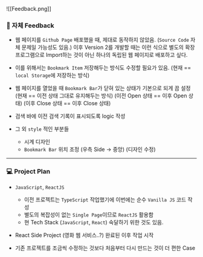 
![[Feedback.png]]

### 📑 자체 Feedback

- 웹 페이지를 `Github Page` 배포했을 때, 제대로 동작하지 않았음.
	(`Source Code` 자체 문제일 가능성도 있음.)
	이후 Version 2를 개발할 때는 이런 식으로 별도의 확장 프로그램으로 Import하는 것이 아닌
	하나의 독립된 웹 페이지로 배포하고 싶다.

- 이를 위해서는 `Bookmark Item` 저장해두는 방식도 수정할 필요가 있음.
	(현재 == `local Storage`에 저장하는 방식)

- 웹 페이지를 열었을 때 `Bookmark Bar`가 닫혀 있는 상태가 기본으로 되게 끔 설정
	(현재 == 이전 상태 그대로 유지해두는 방식)
	(이전 Open 상태 == 이후 Open 상태)
	(이후 Close 상태 == 이후 Close 상태)

- 검색 바에 이전 검색 기록이 표시되도록 logic 작성

- 그 외 `style` 적인 부분들
	- 시계 디자인
	- `Bookmark Bar` 위치 조정 (우측 Side -> 중앙) (디자인 수정)

---

### 💻 Project Plan

- `JavaScript`, `ReactJS`
	- 이전 프로젝트는 `TypeScript` 작업했기에 이번에는 순수 `Vanilla JS` 코드 작성
	- 별도의 복잡성이 없는 `Single Page`이므로 `ReactJS` 활용함
	- 현 Tech Stack (`JavaScript`, `React`) 숙달하기 위한 것도 있음.

- React Side Project (영화 웹 서비스..?) 완료된 이후 작업 시작
- 기존 프로젝트를 조금씩 수정하는 것보다 처음부터 다시 만드는 것이 더 편한 Case
